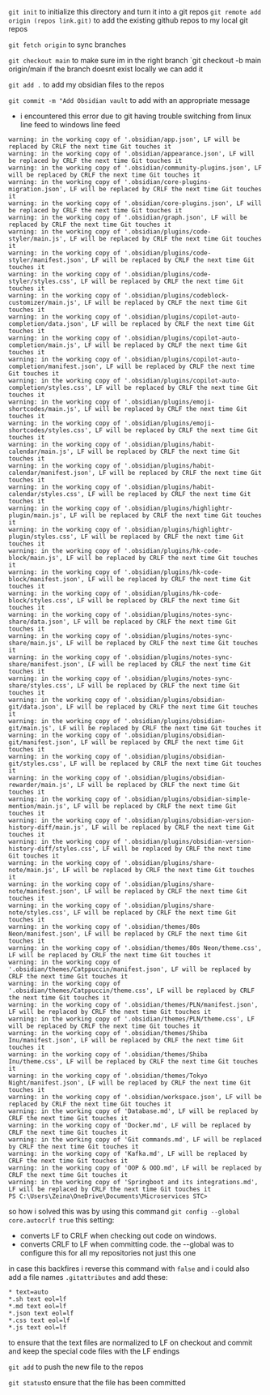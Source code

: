 `git init` to initialize this directory and turn it into a git repos 
`git remote add origin (repos link.git)`  to add the existing github repos to my local git repos 

`git fetch origin` to sync branches 

`git checkout main` to make sure im in the right branch 
`git checkout -b main origin/main if the branch doesnt exist locally we can add it 

`git add .` to add my obsidian files to the repos 

`git commit -m "Add Obsidian vault` to add with an appropriate message 


- i encountered this error due to git having trouble switching from linux line feed to windows line feed 
```PS C:\Users\Zeina\OneDrive\Documents\Microservices STC> git add .
warning: in the working copy of '.obsidian/app.json', LF will be replaced by CRLF the next time Git touches it
warning: in the working copy of '.obsidian/appearance.json', LF will be replaced by CRLF the next time Git touches it
warning: in the working copy of '.obsidian/community-plugins.json', LF will be replaced by CRLF the next time Git touches it
warning: in the working copy of '.obsidian/core-plugins-migration.json', LF will be replaced by CRLF the next time Git touches it
warning: in the working copy of '.obsidian/core-plugins.json', LF will be replaced by CRLF the next time Git touches it
warning: in the working copy of '.obsidian/graph.json', LF will be replaced by CRLF the next time Git touches it
warning: in the working copy of '.obsidian/plugins/code-styler/main.js', LF will be replaced by CRLF the next time Git touches it
warning: in the working copy of '.obsidian/plugins/code-styler/manifest.json', LF will be replaced by CRLF the next time Git touches it
warning: in the working copy of '.obsidian/plugins/code-styler/styles.css', LF will be replaced by CRLF the next time Git touches it
warning: in the working copy of '.obsidian/plugins/codeblock-customizer/main.js', LF will be replaced by CRLF the next time Git touches it
warning: in the working copy of '.obsidian/plugins/copilot-auto-completion/data.json', LF will be replaced by CRLF the next time Git touches it
warning: in the working copy of '.obsidian/plugins/copilot-auto-completion/main.js', LF will be replaced by CRLF the next time Git touches it
warning: in the working copy of '.obsidian/plugins/copilot-auto-completion/manifest.json', LF will be replaced by CRLF the next time Git touches it
warning: in the working copy of '.obsidian/plugins/copilot-auto-completion/styles.css', LF will be replaced by CRLF the next time Git touches it
warning: in the working copy of '.obsidian/plugins/emoji-shortcodes/main.js', LF will be replaced by CRLF the next time Git touches it
warning: in the working copy of '.obsidian/plugins/emoji-shortcodes/styles.css', LF will be replaced by CRLF the next time Git touches it
warning: in the working copy of '.obsidian/plugins/habit-calendar/main.js', LF will be replaced by CRLF the next time Git touches it
warning: in the working copy of '.obsidian/plugins/habit-calendar/manifest.json', LF will be replaced by CRLF the next time Git touches it
warning: in the working copy of '.obsidian/plugins/habit-calendar/styles.css', LF will be replaced by CRLF the next time Git touches it
warning: in the working copy of '.obsidian/plugins/highlightr-plugin/main.js', LF will be replaced by CRLF the next time Git touches it
warning: in the working copy of '.obsidian/plugins/highlightr-plugin/styles.css', LF will be replaced by CRLF the next time Git touches it
warning: in the working copy of '.obsidian/plugins/hk-code-block/main.js', LF will be replaced by CRLF the next time Git touches it
warning: in the working copy of '.obsidian/plugins/hk-code-block/manifest.json', LF will be replaced by CRLF the next time Git touches it
warning: in the working copy of '.obsidian/plugins/hk-code-block/styles.css', LF will be replaced by CRLF the next time Git touches it
warning: in the working copy of '.obsidian/plugins/notes-sync-share/data.json', LF will be replaced by CRLF the next time Git touches it
warning: in the working copy of '.obsidian/plugins/notes-sync-share/main.js', LF will be replaced by CRLF the next time Git touches it
warning: in the working copy of '.obsidian/plugins/notes-sync-share/manifest.json', LF will be replaced by CRLF the next time Git touches it
warning: in the working copy of '.obsidian/plugins/notes-sync-share/styles.css', LF will be replaced by CRLF the next time Git touches it
warning: in the working copy of '.obsidian/plugins/obsidian-git/data.json', LF will be replaced by CRLF the next time Git touches it
warning: in the working copy of '.obsidian/plugins/obsidian-git/main.js', LF will be replaced by CRLF the next time Git touches it
warning: in the working copy of '.obsidian/plugins/obsidian-git/manifest.json', LF will be replaced by CRLF the next time Git touches it
warning: in the working copy of '.obsidian/plugins/obsidian-git/styles.css', LF will be replaced by CRLF the next time Git touches it
warning: in the working copy of '.obsidian/plugins/obsidian-rewarder/main.js', LF will be replaced by CRLF the next time Git touches it
warning: in the working copy of '.obsidian/plugins/obsidian-simple-mention/main.js', LF will be replaced by CRLF the next time Git touches it
warning: in the working copy of '.obsidian/plugins/obsidian-version-history-diff/main.js', LF will be replaced by CRLF the next time Git touches it
warning: in the working copy of '.obsidian/plugins/obsidian-version-history-diff/styles.css', LF will be replaced by CRLF the next time Git touches it
warning: in the working copy of '.obsidian/plugins/share-note/main.js', LF will be replaced by CRLF the next time Git touches it
warning: in the working copy of '.obsidian/plugins/share-note/manifest.json', LF will be replaced by CRLF the next time Git touches it
warning: in the working copy of '.obsidian/plugins/share-note/styles.css', LF will be replaced by CRLF the next time Git touches it
warning: in the working copy of '.obsidian/themes/80s Neon/manifest.json', LF will be replaced by CRLF the next time Git touches it
warning: in the working copy of '.obsidian/themes/80s Neon/theme.css', LF will be replaced by CRLF the next time Git touches it
warning: in the working copy of '.obsidian/themes/Catppuccin/manifest.json', LF will be replaced by CRLF the next time Git touches it
warning: in the working copy of '.obsidian/themes/Catppuccin/theme.css', LF will be replaced by CRLF the next time Git touches it
warning: in the working copy of '.obsidian/themes/PLN/manifest.json', LF will be replaced by CRLF the next time Git touches it
warning: in the working copy of '.obsidian/themes/PLN/theme.css', LF will be replaced by CRLF the next time Git touches it
warning: in the working copy of '.obsidian/themes/Shiba Inu/manifest.json', LF will be replaced by CRLF the next time Git touches it
warning: in the working copy of '.obsidian/themes/Shiba Inu/theme.css', LF will be replaced by CRLF the next time Git touches it
warning: in the working copy of '.obsidian/themes/Tokyo Night/manifest.json', LF will be replaced by CRLF the next time Git touches it
warning: in the working copy of '.obsidian/workspace.json', LF will be replaced by CRLF the next time Git touches it
warning: in the working copy of 'Database.md', LF will be replaced by CRLF the next time Git touches it
warning: in the working copy of 'Docker.md', LF will be replaced by CRLF the next time Git touches it
warning: in the working copy of 'Git commands.md', LF will be replaced by CRLF the next time Git touches it
warning: in the working copy of 'Kafka.md', LF will be replaced by CRLF the next time Git touches it
warning: in the working copy of 'OOP & OOD.md', LF will be replaced by CRLF the next time Git touches it
warning: in the working copy of 'Springboot and its integrations.md', LF will be replaced by CRLF the next time Git touches it
PS C:\Users\Zeina\OneDrive\Documents\Microservices STC>
```

so how i solved this was by using this command 
`git config --global core.autocrlf true`
this setting:
- converts LF to CRLF when checking out code on windows.
- converts CRLF to LF when committing code.
the --global was to configure this for all my repositories not just this one 

in case this backfires i reverse this command with `false`
and i could also add a file names `.gitattributes`
and add these:

```
* text=auto
*.sh text eol=lf
*.md text eol=lf
*.json text eol=lf
*.css text eol=lf
*.js text eol=lf

```

to ensure that the text files are normalized to LF on checkout and commit  and keep the special code files with the LF endings

`git add` to push the new file to the repos 

`git status`to ensure that the file has been committed
